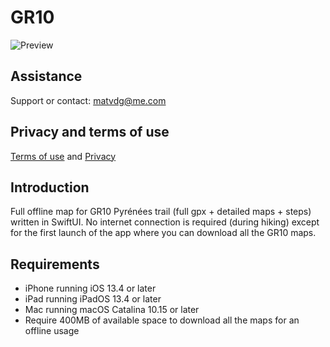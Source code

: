 # GR10

![Preview](https://github.com/matvdg/Rando/blob/GR10/preview.png?raw=true)

## Assistance
Support or contact: [matvdg@me.com](matvdg@me.com)

## Privacy and terms of use

[Terms of use](https://github.com/matvdg/Rando/blob/GR10/tou.md) and [Privacy](https://github.com/matvdg/Rando/blob/GR10/privacy.md)

## Introduction
Full offline map for GR10 Pyrénées trail (full gpx + detailed maps + steps) written in SwiftUI.
No internet connection is required (during hiking) except for the first launch of the app where you can download all the GR10 maps.

## Requirements
- iPhone running iOS 13.4 or later
- iPad running iPadOS 13.4 or later
- Mac running macOS Catalina 10.15 or later
- Require 400MB of available space to download all the maps for an offline usage
